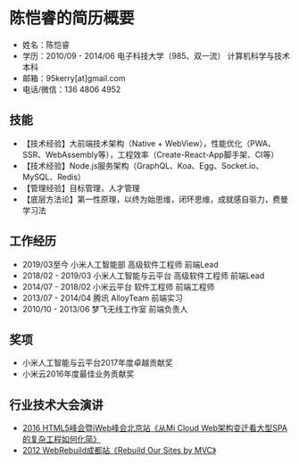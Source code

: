 # 陈恺睿的简历概要

* 姓名：陈恺睿
* 学历：2010/09 - 2014/06 电子科技大学（985、双一流） 计算机科学与技术 本科
* 邮箱：95kerry[at]gmail.com
* 电话/微信：136 4806 4952

## 技能

* 【技术经验】大前端技术架构（Native + WebView），性能优化（PWA、SSR、WebAssembly等），工程效率（Create-React-App脚手架、CI等）
* 【技术经验】Node.js服务架构（GraphQL、Koa、Egg、Socket.io、MySQL、Redis）
* 【管理经验】目标管理，人才管理
* 【底层方法论】第一性原理，以终为始思维，闭环思维，成就感自驱力，费曼学习法

## 工作经历

* 2019/03至今 小米人工智能部 高级软件工程师 前端Lead
* 2018/02 - 2019/03 小米人工智能与云平台 高级软件工程师 前端Lead
* 2014/07 - 2018/02 小米云平台 软件工程师 前端工程师
* 2013/07 - 2014/04 腾讯 AlloyTeam 前端实习
* 2010/10 - 2013/06 梦飞无线工作室 前端负责人

## 奖项

* 小米人工智能与云平台2017年度卓越贡献奖
* 小米云2016年度最佳业务贡献奖

## 行业技术大会演讲

* [2016 HTML5峰会暨iWeb峰会北京站《从Mi Cloud Web架构变迁看大型SPA的复杂工程如何化简》](https://www.huodongxing.com/event/3344394413500)
* [2012 WebRebuild成都站《Rebuild Our Sites by MVC》](http://webrebuild.org/2012/chengdu/)
